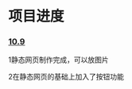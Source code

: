 # 项目进度

### [10.9](http://localhost:63342/untitled/js/index1.html?_ijt=3tsufjl7o39d7ek1n2mbo1sa97)

1静态网页制作完成，可以放图片

2在静态网页的基础上加入了按钮功能



